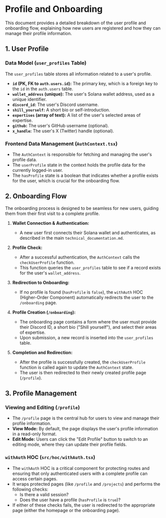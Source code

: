 # Profile and Onboarding

This document provides a detailed breakdown of the user profile and onboarding flow, explaining how new users are registered and how they can manage their profile information.

## 1. User Profile

### Data Model (`user_profiles` Table)

The `user_profiles` table stores all information related to a user's profile.

-   **`id` (PK, FK to `auth.users.id`):** The primary key, which is a foreign key to the `id` in the `auth.users` table.
-   **`wallet_address` (unique):** The user's Solana wallet address, used as a unique identifier.
-   **`discord_id`:** The user's Discord username.
-   **`shill_yourself`:** A short bio or self-introduction.
-   **`expertises` (array of text):** A list of the user's selected areas of expertise.
-   **`github`:** The user's GitHub username (optional).
-   **`x_handle`:** The user's X (Twitter) handle (optional).

### Frontend Data Management (`AuthContext.tsx`)

-   The `AuthContext` is responsible for fetching and managing the user's profile data.
-   The `userProfile` state in the context holds the profile data for the currently logged-in user.
-   The `hasProfile` state is a boolean that indicates whether a profile exists for the user, which is crucial for the onboarding flow.

## 2. Onboarding Flow

The onboarding process is designed to be seamless for new users, guiding them from their first visit to a complete profile.

1.  **Wallet Connection & Authentication:**
    -   A new user first connects their Solana wallet and authenticates, as described in the main `technical_documentation.md`.

2.  **Profile Check:**
    -   After a successful authentication, the `AuthContext` calls the `checkUserProfile` function.
    -   This function queries the `user_profiles` table to see if a record exists for the user's `wallet_address`.

3.  **Redirection to Onboarding:**
    -   If no profile is found (`hasProfile` is `false`), the `withAuth` HOC (Higher-Order Component) automatically redirects the user to the `/onboarding` page.

4.  **Profile Creation (`/onboarding`):**
    -   The onboarding page contains a form where the user must provide their Discord ID, a short bio ("Shill yourself"), and select their areas of expertise.
    -   Upon submission, a new record is inserted into the `user_profiles` table.

5.  **Completion and Redirection:**
    -   After the profile is successfully created, the `checkUserProfile` function is called again to update the `AuthContext` state.
    -   The user is then redirected to their newly created profile page (`/profile`).

## 3. Profile Management

### Viewing and Editing (`/profile`)

-   The `/profile` page is the central hub for users to view and manage their profile information.
-   **View Mode:** By default, the page displays the user's profile information in a read-only format.
-   **Edit Mode:** Users can click the "Edit Profile" button to switch to an editing mode, where they can update their profile fields.

### `withAuth` HOC (`src/hoc/withAuth.tsx`)

-   The `withAuth` HOC is a critical component for protecting routes and ensuring that only authenticated users with a complete profile can access certain pages.
-   It wraps protected pages (like `/profile` and `/projects`) and performs the following checks:
    -   Is there a valid session?
    -   Does the user have a profile (`hasProfile` is `true`)?
-   If either of these checks fails, the user is redirected to the appropriate page (either the homepage or the onboarding page).
